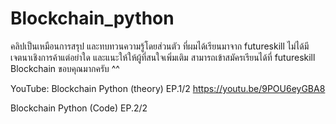 # Blockchain_python

คลิปเป็นเหมือนการสรุป และทบทวนความรู้โดยส่วนตัว
ที่ผมได้เรียนมาจาก futureskill 
ไม่ได้มีเจตนาเชิงการค้าแต่อย่าใด และแนะให้ให้ผู้ที่สนใจเพิ่มเติม
สามารถเข้าสมัครเรียนได้ที่ futureskill Blockchain
ขอบคุณมากครับ ^^

YouTube:
Blockchain Python (theory) EP.1/2
https://youtu.be/9POU6eyGBA8

Blockchain Python (Code) EP.2/2
